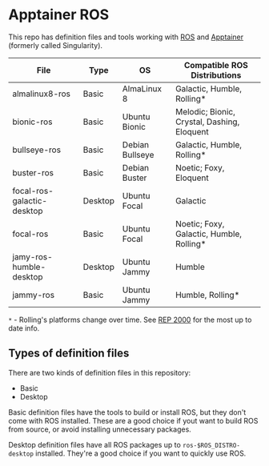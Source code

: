 # Apptainer ROS

This repo has definition files and tools working with [ROS](https://www.ros.org/) and [Apptainer](http://apptainer.org/) (formerly called Singularity).

| File                       | Type    | OS              | Compatible ROS Distributions                |
|----------------------------|---------|-----------------|---------------------------------------------|
| almalinux8-ros             | Basic   | AlmaLinux 8     | Galactic, Humble, Rolling*                  |
| bionic-ros                 | Basic   | Ubuntu Bionic   | Melodic; Bionic, Crystal, Dashing, Eloquent |
| bullseye-ros               | Basic   | Debian Bullseye | Galactic, Humble, Rolling*                  |
| buster-ros                 | Basic   | Debian Buster   | Noetic; Foxy, Eloquent                      |
| focal-ros-galactic-desktop | Desktop | Ubuntu Focal    | Galactic                                    |
| focal-ros                  | Basic   | Ubuntu Focal    | Noetic; Foxy, Galactic, Humble, Rolling*    |
| jamy-ros-humble-desktop    | Desktop | Ubuntu Jammy    | Humble                                      |
| jammy-ros                  | Basic   | Ubuntu Jammy    | Humble, Rolling*                            |

`*` - Rolling's platforms change over time. See [REP 2000](https://ros.org/reps/rep-2000.html) for the most up to date info.

## Types of definition files
There are two kinds of definition files in this repository:

* Basic
* Desktop

Basic definition files have the tools to build or install ROS, but they don't come with ROS installed.
These are a good choice if yout want to build ROS from source, or avoid installing unnecessary packages.

Desktop definition files have all ROS packages up to `ros-$ROS_DISTRO-desktop` installed.
They're a good choice if you want to quickly use ROS.

